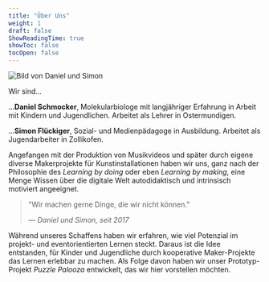 ```yaml
---
title: "Über Uns"
weight: 1
draft: false
ShowReadingTime: true
showToc: false
tocOpen: false
---
```


![Bild von Daniel und Simon](/images/daniel_simon.png)

Wir sind...

...**Daniel Schmocker**, Molekularbiologe mit langjähriger Erfahrung in Arbeit mit Kindern und Jugendlichen. Arbeitet als Lehrer in Ostermundigen.

...**Simon Flückiger**, Sozial- und Medienpädagoge in Ausbildung. Arbeitet als Jugendarbeiter in Zollikofen.


Angefangen mit der Produktion von Musikvideos und später durch eigene diverse Makerprojekte für Kunstinstallationen haben wir uns, ganz nach der Philosophie des *Learning by doing* oder eben *Learning by making*, eine Menge Wissen über die digitale Welt autodidaktisch und intrinsisch motiviert angeeignet.


> "Wir machen gerne Dinge, die wir nicht können."
> 
> — *Daniel und Simon, seit 2017*

Während unseres Schaffens haben wir erfahren, wie viel Potenzial im projekt- und eventorientierten Lernen steckt. Daraus ist die Idee entstanden, für Kinder und Jugendliche durch kooperative Maker-Projekte das Lernen erlebbar zu machen. Als Folge davon haben wir unser Prototyp-Projekt *Puzzle Palooza* entwickelt, das wir hier vorstellen möchten.